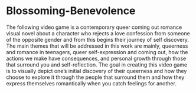 # Blossoming-Benevolence

The following video game is a contemporary queer coming out romance visual novel about a character who rejects a love confession from someone of the opposite gender and from this begins their journey of self discovery. The main themes that will be addressed in this work are mainly, queerness and romance in teenagers, queer self-expression and coming out, how the actions we make have consequences, and personal growth through those that surround you and self-reflection. The goal in creating this video game is to visually depict one’s initial discovery of their queerness and how they choose to explore it through the people that surround them and how they express themselves romantically when you catch feelings for another. 
